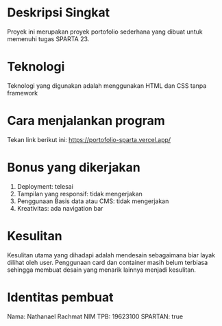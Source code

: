# Deskripsi Singkat
Proyek ini merupakan proyek portofolio sederhana yang dibuat untuk memenuhi tugas SPARTA 23.

# Teknologi
Teknologi yang digunakan adalah menggunakan HTML dan CSS tanpa framework

# Cara menjalankan program
Tekan link berikut ini: https://portofolio-sparta.vercel.app/

# Bonus yang dikerjakan
1. Deployment: telesai<br>
2. Tampilan yang responsif: tidak mengerjakan<br>
3. Penggunaan Basis data atau CMS: tidak mengerjakan<br>
4. Kreativitas: ada navigation bar<br>

# Kesulitan
Kesulitan utama yang dihadapi adalah mendesain sebagaimana biar layak dilihat oleh user. Penggunaan card dan container masih belum terbiasa sehingga membuat desain yang menarik lainnya menjadi kesulitan.

# Identitas pembuat
Nama: Nathanael Rachmat
NIM TPB: 19623100
SPARTAN: true